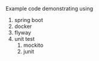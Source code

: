Example code demonstrating using 
1. spring boot 
2. docker
3. flyway 
4. unit test
   1. mockito
   2. junit
